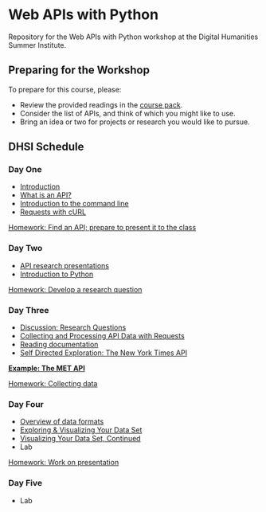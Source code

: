 # Web APIs with Python

Repository for the Web APIs with Python workshop at the Digital Humanities Summer Institute.

## Preparing for the Workshop

To prepare for this course, please:

- Review the provided readings in the [course pack](coursepack_dhsi.pdf).
- Consider the list of APIs, and think of which you might like to use.
- Bring an idea or two for projects or research you would like to pursue.

## DHSI Schedule

### Day One

- [Introduction](sections/introduction.md)
- [What is an API?](sections/WhatIsAPI.md)
- [Introduction to the command line](https://github.com/DHRI-Curriculum/command-line)
- [Requests with cURL](sections/curl.md)

[Homework: Find an API; prepare to present it to the class](sections/homework1.md)

### Day Two 

- [API research presentations](sections/APIpresentations.md)
- [Introduction to Python](https://github.com/DHRI-Curriculum/python)

[Homework: Develop a research question](sections/homework2.md)

### Day Three 

- [Discussion: Research Questions](sections/questions.md)
- [Collecting and Processing API Data with Requests](sections/requests-session/README.md)
- [Reading documentation](sections/API_Documentation.md)
- [Self Directed Exploration: The New York Times API](sections/exploratory.md)

**[Example: The MET API](https://github.com/szweibel/DHSI-API-workshop/blob/master/met_api.ipynb)**

[Homework: Collecting data](sections/homework3.md)

### Day Four

- [Overview of data formats](sections/data-formats.ipynb)
- [Exploring & Visualizing Your Data Set](sections/visualization.ipynb)
- [Visualizing Your Data Set, Continued](sections/visualization2.ipynb)
- Lab

[Homework: Work on presentation](homework4.md)

### Day Five

- Lab
